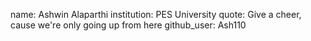 
name: Ashwin Alaparthi
institution: PES University
quote: Give a cheer, cause we're only going up from here
github_user: Ash110
